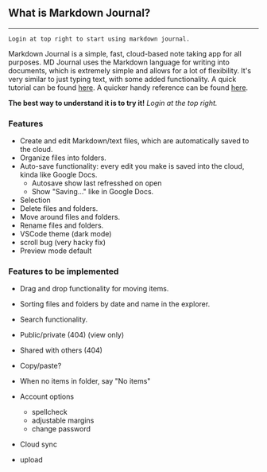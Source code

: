 ## What is Markdown Journal?

---

`Login at top right to start using markdown journal.`

Markdown Journal is a simple, fast, cloud-based note taking app for all purposes.
MD Journal uses the Markdown language for writing into documents, which is extremely simple and allows for a lot of flexibility. It's very similar to just typing text, with some added functionality. A quick tutorial can be found [here]((https://www.markdownguide.org/basic-syntax/)). A quicker handy reference can be found [here](https://simplemde.com/markdown-guide).

**The best way to understand it is to try it!** *Login at the top right.*

### Features
- Create and edit Markdown/text files, which are automatically saved to the cloud.
- Organize files into folders.
- Auto-save functionality: every edit you make is saved into the cloud, kinda like Google Docs.
  - Autosave show last refresshed on open
  - Show "Saving..." like in Google Docs.
- Selection 
- Delete files and folders. 
- Move around files and folders.
- Rename files and folders.
- VSCode theme (dark mode)
- scroll bug (very hacky fix)
- Preview mode default

### Features to be implemented
- Drag and drop functionality for moving items.
- Sorting files and folders by date and name in the explorer.
- Search functionality.
- Public/private (404) (view only)
- Shared with others (404)
- Copy/paste?
- When no items in folder, say "No items"
- Account options
  - spellcheck
  - adjustable margins
  - change password
- Cloud sync

- upload
